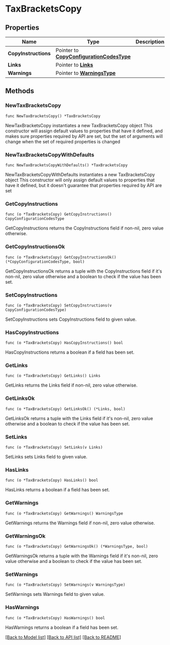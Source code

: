 # TaxBracketsCopy

## Properties

Name | Type | Description | Notes
------------ | ------------- | ------------- | -------------
**CopyInstructions** | Pointer to [**CopyConfigurationCodesType**](CopyConfigurationCodesType.md) |  | [optional] 
**Links** | Pointer to [**Links**](Links.md) |  | [optional] 
**Warnings** | Pointer to [**WarningsType**](WarningsType.md) |  | [optional] 

## Methods

### NewTaxBracketsCopy

`func NewTaxBracketsCopy() *TaxBracketsCopy`

NewTaxBracketsCopy instantiates a new TaxBracketsCopy object
This constructor will assign default values to properties that have it defined,
and makes sure properties required by API are set, but the set of arguments
will change when the set of required properties is changed

### NewTaxBracketsCopyWithDefaults

`func NewTaxBracketsCopyWithDefaults() *TaxBracketsCopy`

NewTaxBracketsCopyWithDefaults instantiates a new TaxBracketsCopy object
This constructor will only assign default values to properties that have it defined,
but it doesn't guarantee that properties required by API are set

### GetCopyInstructions

`func (o *TaxBracketsCopy) GetCopyInstructions() CopyConfigurationCodesType`

GetCopyInstructions returns the CopyInstructions field if non-nil, zero value otherwise.

### GetCopyInstructionsOk

`func (o *TaxBracketsCopy) GetCopyInstructionsOk() (*CopyConfigurationCodesType, bool)`

GetCopyInstructionsOk returns a tuple with the CopyInstructions field if it's non-nil, zero value otherwise
and a boolean to check if the value has been set.

### SetCopyInstructions

`func (o *TaxBracketsCopy) SetCopyInstructions(v CopyConfigurationCodesType)`

SetCopyInstructions sets CopyInstructions field to given value.

### HasCopyInstructions

`func (o *TaxBracketsCopy) HasCopyInstructions() bool`

HasCopyInstructions returns a boolean if a field has been set.

### GetLinks

`func (o *TaxBracketsCopy) GetLinks() Links`

GetLinks returns the Links field if non-nil, zero value otherwise.

### GetLinksOk

`func (o *TaxBracketsCopy) GetLinksOk() (*Links, bool)`

GetLinksOk returns a tuple with the Links field if it's non-nil, zero value otherwise
and a boolean to check if the value has been set.

### SetLinks

`func (o *TaxBracketsCopy) SetLinks(v Links)`

SetLinks sets Links field to given value.

### HasLinks

`func (o *TaxBracketsCopy) HasLinks() bool`

HasLinks returns a boolean if a field has been set.

### GetWarnings

`func (o *TaxBracketsCopy) GetWarnings() WarningsType`

GetWarnings returns the Warnings field if non-nil, zero value otherwise.

### GetWarningsOk

`func (o *TaxBracketsCopy) GetWarningsOk() (*WarningsType, bool)`

GetWarningsOk returns a tuple with the Warnings field if it's non-nil, zero value otherwise
and a boolean to check if the value has been set.

### SetWarnings

`func (o *TaxBracketsCopy) SetWarnings(v WarningsType)`

SetWarnings sets Warnings field to given value.

### HasWarnings

`func (o *TaxBracketsCopy) HasWarnings() bool`

HasWarnings returns a boolean if a field has been set.


[[Back to Model list]](../README.md#documentation-for-models) [[Back to API list]](../README.md#documentation-for-api-endpoints) [[Back to README]](../README.md)


